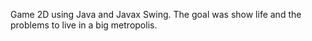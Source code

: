 Game 2D using Java and Javax Swing. 
The goal was show life and the problems to live in a big metropolis.
